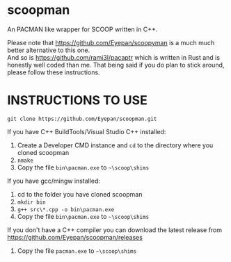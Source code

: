 # scoopman
An PACMAN like wrapper for SCOOP written in C++.

Please note that https://github.com/Eyepan/scoopyman is a much much better alternative to this one.  
And so is https://github.com/rami3l/pacaptr which is written in Rust and is honestly well coded than me. That being said if you do plan to stick around, please follow these instructions.

# INSTRUCTIONS TO USE

`git clone https://github.com/Eyepan/scoopman.git`

If you have C++ BuildTools/Visual Studio C++ installed:
1. Create a Developer CMD instance and `cd` to the directory where you cloned scoopman
2. `nmake`
3. Copy the file `bin\pacman.exe` to `~\scoop\shims`

If you have gcc/mingw installed:
1. cd to the folder you have cloned scoopman
2. `mkdir bin`
3. `g++ src\*.cpp -o bin\pacman.exe`
4. Copy the file `bin\pacman.exe` to `~\scoop\shims`

If you don't have a C++ compiler you can download the latest release from https://github.com/Eyepan/scoopman/releases
1. Copy the file `pacman.exe` to `~\scoop\shims`
